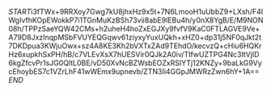 $START$i3fTWx+9RRXoy7Gwg7kU8jhxHz9x5t+7N6LmooH1uUbbZ9+LXsh/F4IWgIvfhKOpEWokkP7i1TGnMuKzBSh73vii8abE9lEBu4h/y0nX8YgB/E/M9NON08h/TPPzSaeYQW42CMs+h2uheH4hoZxEGJXy9fvfV9KaC0FTLAGVE9Ve+A79D8JxzInqpMSbFVUYEQGqwv61ziyxyYuxUQkh+xHZ0+dp31j5NF0qJkt2t7DKDpua3KWjuOwx+sz4A8KE3Kh2bVXTxZAd9TEhdO/kecvzQ+cHiu6HQKrHz6xupkhSxPH/hB/c7VLEvXsX7hUESVir0QJk2A0iv/TIfwUZTPG4Nc3ItVjID6kgZfcvPr1sJG0QltL0BE/vD50XvNcBZWsbEOZxRSIYTj12KNZy+9baLkG9VycEhoybES7c1VZrLhF41wWEmx9upnevb/ZTN3Ii4GGpJMWRzZwn6hY+1A==$END$